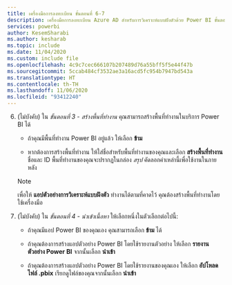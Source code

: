```yaml
---
title: เครื่องมือการลงทะเบียน ขั้นตอนที่ 6-7
description: เครื่องมือการลงทะเบียน Azure AD สำหรับการวิเคราะห์แบบฝังตัวด้วย Power BI ขั้นตอนที่ 6-7
services: powerbi
author: KesemSharabi
ms.author: kesharab
ms.topic: include
ms.date: 11/04/2020
ms.custom: include file
ms.openlocfilehash: 4c9c7cec666107b207489d76a55bff5f5e44f47b
ms.sourcegitcommit: 5ccab484cf3532ae3a16acd5fc954b7947bd543a
ms.translationtype: HT
ms.contentlocale: th-TH
ms.lasthandoff: 11/06/2020
ms.locfileid: "93412240"
---
```

6. (ไม่บังคับ) ใน *ขั้นตอนที่ 3 - สร้างพื้นที่ทำงาน* คุณสามารถสร้างพื้นที่ทำงานในบริการ Power BI ได้

    * ถ้าคุณมีพื้นที่ทำงาน Power BI อยู่แล้ว ให้เลือก **ข้าม**

    * หากต้องการสร้างพื้นที่ทำงาน ให้ใส่ชื่อสำหรับพื้นที่ทำงานของคุณและเลือก **สร้างพื้นที่ทำงาน** ชื่อและ ID พื้นที่ทำงานของคุณจะปรากฏในกล่อง *สรุป* คัดลอกค่าเหล่านี้เพื่อใช้งานในภายหลัง

    >[!NOTE]
    >เพื่อให้ **แอปตัวอย่างการวิเคราะห์แบบฝังตัว** ทำงานได้ตามที่คาดไว้ คุณต้องสร้างพื้นที่ทำงานโดยใช้เครื่องมือ

7. (ไม่บังคับ) ใน *ขั้นตอนที่ 4 - นำเข้าเนื้อหา* ให้เลือกหนึ่งในตัวเลือกต่อไปนี้:

    * ถ้าคุณมีแอป Power BI ของคุณเอง คุณสามารถเลือก **ข้าม** ได้

    * ถ้าคุณต้องการสร้างแอปตัวอย่าง Power BI โดยใช้รายงานตัวอย่าง ให้เลือก **รายงานตัวอย่าง Power BI** จากนั้นเลือก **นำเข้า**

    * ถ้าคุณต้องการสร้างแอปตัวอย่าง Power BI โดยใช้รายงานของคุณเอง ให้เลือก **อัปโหลดไฟล์ .pbix** เรียกดูไฟล์ของคุณจากนั้นเลือก **นำเข้า**